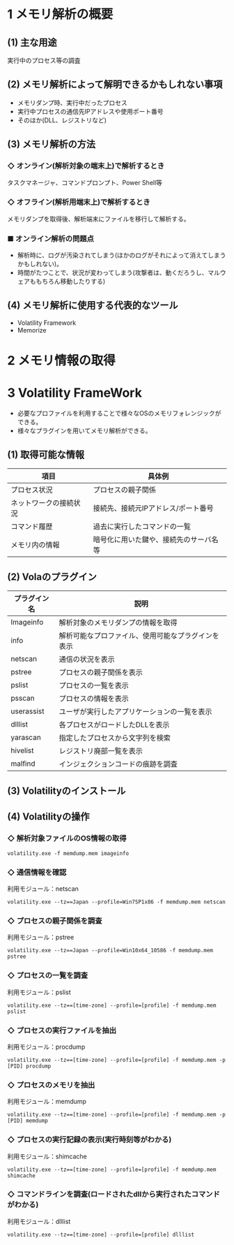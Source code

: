 # 1 メモリ解析の概要
## (1) 主な用途
実行中のプロセス等の調査
## (2) メモリ解析によって解明できるかもしれない事項
* メモリダンプ時、実行中だったプロセス
* 実行中プロセスの通信先IPアドレスや使用ポート番号
* そのほか(DLL、レジストリなど)

## (3) メモリ解析の方法
### ◇ オンライン(解析対象の端末上)で解析するとき
タスクマネージャ、コマンドプロンプト、Power Shell等

### ◇ オフライン(解析用端末上)で解析するとき
メモリダンプを取得後、解析端末にファイルを移行して解析する。

### ■ オンライン解析の問題点
* 解析時に、ログが汚染されてしまう(ほかのログがそれによって消えてしまうかもしれない)。
* 時間がたつことで、状況が変わってしまう(攻撃者は、動くだろうし、マルウェアももちろん移動したりする)
## (4) メモリ解析に使用する代表的なツール
* Volatility Framework
* Memorize

# 2 メモリ情報の取得

# 3 Volatility FrameWork
* 必要なプロファイルを利用することで様々なOSのメモリフォレンジックができる。  
* 様々なプラグインを用いてメモリ解析ができる。

## (1) 取得可能な情報
| 項目               | 具体例                               |
|--------------------|--------------------------------------|
| プロセス状況       | プロセスの親子関係                   |
| ネットワークの接続状況 | 接続先、接続元IPアドレス/ポート番号     |
| コマンド履歴       | 過去に実行したコマンドの一覧         |
| メモリ内の情報     | 暗号化に用いた鍵や、接続先のサーバ名等 |

## (2) Volaのプラグイン
| プラグイン名    | 説明                                      |
|-----------------|-------------------------------------------|
| Imageinfo       | 解析対象のメモリダンプの情報を取得         |
| info            | 解析可能なプロファイル、使用可能なプラグインを表示 |
| netscan         | 通信の状況を表示                          |
| pstree          | プロセスの親子関係を表示                  |
| pslist          | プロセスの一覧を表示                      |
| psscan          | プロセスの情報を表示                      |
| userassist      | ユーザが実行したアプリケーションの一覧を表示 |
| dlllist         | 各プロセスがロードしたDLLを表示            |
| yarascan        | 指定したプロセスから文字列を検索           |
| hivelist        | レジストリ廃部一覧を表示                  |
| malfind         | インジェクションコードの痕跡を調査         |

## (3) Volatilityのインストール


## (4) Volatilityの操作
### ◇ 解析対象ファイルのOS情報の取得
```
volatility.exe -f memdump.mem imageinfo
```
### ◇ 通信情報を確認
利用モジュール：netscan
```
volatility.exe --tz==Japan --profile=Win7SP1x86 -f memdump.mem netscan
```
### ◇ プロセスの親子関係を調査
利用モジュール：pstree
```
volatility.exe --tz==Japan --profile=Win10x64_10586 -f memdump.mem pstree
```
### ◇ プロセスの一覧を調査
利用モジュール：pslist
```
volatility.exe --tz==[time-zone] --profile=[profile] -f memdump.mem pslist
```
### ◇ プロセスの実行ファイルを抽出
利用モジュール：procdump
```
volatility.exe --tz==[time-zone] --profile=[profile] -f memdump.mem -p [PID] procdump
```
### ◇ プロセスのメモリを抽出
利用モジュール：memdump
```
volatility.exe --tz==[time-zone] --profile=[profile] -f memdump.mem -p [PID] memdump
```
### ◇ プロセスの実行記録の表示(実行時刻等がわかる)
利用モジュール：shimcache
```
volatility.exe --tz==[time-zone] --profile=[profile] -f memdump.mem shimcache
```
### ◇ コマンドラインを調査(ロードされたdllから実行されたコマンドがわかる)
利用モジュール：dlllist
```
volatility.exe --tz==[time-zone] --profile=[profile] dlllist
```
